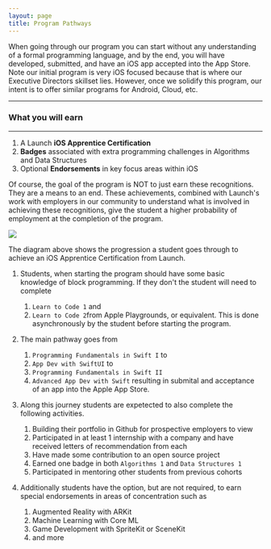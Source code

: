 ```yaml
---
layout: page
title: Program Pathways
---
```


When going through our program you can start without any understanding of a formal programming language, and by the end, you will have developed, submitted, and have an iOS app accepted into the App Store. Note our initial program is very iOS focused because that is where our Executive Directors skillset lies.  However, once we solidify this program, our intent is to offer similar programs for Android, Cloud, etc.

---
### What you will earn
---

1. A Launch **iOS Apprentice Certification**
2. **Badges** associated with extra programming challenges in Algorithms and Data Structures
3. Optional **Endorsements** in key focus areas within iOS

Of course, the goal of the program is NOT to just earn these recognitions. They are a means to an end. These achievements, combined with Launch's work with employers in our community to understand what is involved in achieving these recognitions, give the student a higher probability of employment at the completion of the program.

![](../assets/img/LaunchPathways.drawio.png)

The diagram above shows the progression a student goes through to achieve an iOS Apprentice Certification from Launch.

1. Students, when starting the program should have some basic knowledge of block programming. If they don't the student will need to complete
   1. `Learn to Code 1` and
   2. `Learn to Code 2`from Apple Playgrounds, or equivalent.
   This is done asynchronously by the student before starting the program.

2. The main pathway goes from
   1.  `Programming Fundamentals in Swift I` to
   2.  `App Dev with SwiftUI` to
   3.  `Programming Fundamentals in Swift II`
   4.  `Advanced App Dev with Swift` resulting in submital and acceptance of an app into the Apple App Store.

3. Along this journey students are expetected to also complete the following activities.
   1. Building their portfolio in Github for prospective employers to view
   2. Participated in at least 1 internship with a company and have received letters of recommendation from each
   3. Have made some contribution to an open source project
   4. Earned one badge in both `Algorithms 1` and `Data Structures 1`
   5. Participated in mentoring other students from previous cohorts
   
4. Additionally students have the option, but are not required, to earn special endorsements in areas of concentration such as
   1. Augmented Reality with ARKit
   2. Machine Learning with Core ML
   3. Game Development with SpriteKit or SceneKit
   4. and more